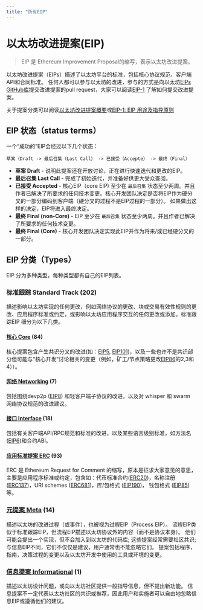 ```yaml
---
title: "所有EIP"
---
```


# 以太坊改进提案(EIP)

> EIP 是 Ethereum Improvement Proposal的缩写，表示以太坊改进提案。

以太坊改进提案（EIPs）描述了以太坊平台的标准，包括核心协议规范，客户端 API和合同标准。
任何人都可以参与以太坊的改进，参与的方式是向以太坊[EIPs GitHub库](https://github.com/ethereum/EIPs)提交改进提案的pull request，大家可以阅读[EIP-1](eip-1.md) 了解如何提交改进提案。


关于提案分类可以阅读[以太坊改进提案概要](.)或[EIP-1: EIP 用途及指导原则 ](./eip-1.html)

## EIP 状态（status terms）

一个“成功的”EIP会经过以下几个状态：

```
草案（Draft -> 最后召集（Last Call） -> 已接受（Accepte） -> 最终（Final）
```

* **草案 Draft** - 说明此提案还在开放讨论，正在进行快速迭代和更改的EIP。
* **最后召集 Last Call** - 完成了初始迭代，并准备好供更大受众查阅。
* **已接受 Accepted** - 核心EIP（core EIP) 至少在 `最后召集` 状态至少两周。并且作者已解决了所要求的任何技术变更。核心开发团队决定是否将EIP作为硬分叉的一部分编码到客户端（硬分叉的过程不是EIP过程的一部分）。 如果做出这样的决定，EIP将进入最终决定。
* **最终 Final (non-Core)** -  EIP 至少在 `最后召集` 状态至少两周。并且作者已解决了所要求的任何技术变更。
* **最终 Final (Core)** - 核心开发团队决定实现此EIP并作为将来/或已经硬分叉的一部分。

## EIP 分类（Types）

EIP 分为多种类型，每种类型都有自己的EIP列表。

### 标准跟踪 Standard Track (202)

描述影响以太坊实现的任何更改，例如网络协议的更改、块或交易有效性规则的更改、应用程序标准或约定，或影响以太坊应用程序交互的任何更改或添加。标准跟踪EIP 细分为以下几类。

#### [核心 Core](https://learnblockchain.cn/docs/eips/category/core.html) (84)

核心提案包含产生共识分叉的改进(如：[EIP5](eip-5.html), [EIP101](eip-101.html))，以及一些也许不是共识部分但可能与“核心开发”讨论相关的变更（例如，矿工/节点策略更改[EIP86](eip-86.html)的2,3和4））。

#### [网络 Networking](https://learnblockchain.cn/docs/eips/category/networking.html) (7)

包括围绕devp2p ([EIP8](eip-8.html)) 和轻客户端子协议的改进，以及对 whisper 和 swarm 网络协议规范的改进建议。


#### [接口 Interface](https://learnblockchain.cn/docs/eips/category/interface.html) (18)

包括有关客户端API/RPC规范和标准的改进，以及某些语言级别标准，如方法名([EIP6](eip-6.html))和合约ABI。


#### [应用标准提案 ERC](https://learnblockchain.cn/docs/eips/category/erc.html) (93)

ERC 是 Ethereum Request for Comment 的缩写，原本是征求大家意见的意思，主要是应用程序标准或约定，包含如：代币标准合约([ERC20](eip-20.html))，名称注册([ERC137](eip-137.html))，URI schemes ([ERC681](eip-681.html))，库/包格式 ([EIP190](eip-190.html))，
钱包格式 ([EIP85](https://github.com/ethereum/EIPs/issues/85))等。


### [元提案 Meta](meta.html) (14)


描述以太坊的改进过程（或事件），也被视为过程EIP（Process EIP）。 流程EIP类似于标准跟踪EIP，但流程EIP描述以太坊协议外的内容（而不是协议本身）。 他们可能会提出一个实现，但不会加入到以太坊的代码库; 这些提案经常需要社区共识; 与信息EIP不同，它们不仅仅是建议，用户通常也不能忽略它们。 提案包括程序，指南，决策过程的变更以及以太坊开发中使用的工具或环境的变更。



### [信息提案 Informational](informational.html) (1)

描述以太坊设计问题，或向以太坊社区提供一般指导信息，但不提出新功能。 信息提案不一定代表以太坊社区的共识或推荐，因此用户和实施者可以自由地忽略信息EIP或遵循他们的建议。